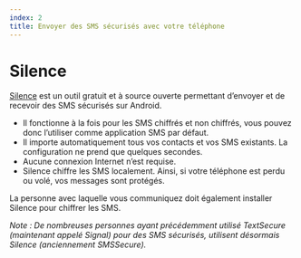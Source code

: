 ```yaml
---
index: 2
title: Envoyer des SMS sécurisés avec votre téléphone
---
```

# Silence

[Silence](https://silence.im) est un outil gratuit et à source ouverte permettant d’envoyer et de recevoir des SMS sécurisés sur Android.

*   Il fonctionne à la fois pour les SMS chiffrés et non chiffrés, vous pouvez donc l’utiliser comme application SMS par défaut.
*   Il importe automatiquement tous vos contacts et vos SMS existants. La configuration ne prend que quelques secondes.
*   Aucune connexion Internet n’est requise.
*   Silence chiffre les SMS localement. Ainsi, si votre téléphone est perdu ou volé, vos messages sont protégés.

La personne avec laquelle vous communiquez doit également installer Silence pour chiffrer les SMS.

*Note : De nombreuses personnes ayant précédemment utilisé TextSecure (maintenant appelé Signal) pour des SMS sécurisés, utilisent désormais Silence (anciennement SMSSecure).*
